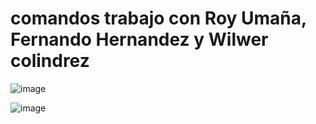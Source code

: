 # comandos trabajo con  Roy Umaña, Fernando Hernandez y Wilwer colindrez

![image](https://github.com/user-attachments/assets/023dee5d-95f2-401e-bdfd-cf33b288bd17)

![image](https://github.com/user-attachments/assets/39295fec-78c5-4f59-88a0-513c7043ac0a)
